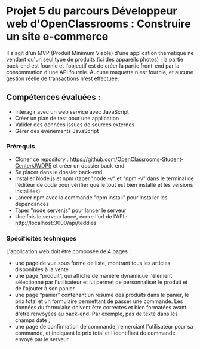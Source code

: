 # Projet 5 du parcours Développeur web d'OpenClassrooms : Construire un site e-commerce

Il s'agit d'un MVP (Produit Minimum Viable) d'une application thématique ne vendant qu'un seul type de produits (ici des appareils photos) ; la partie back-end est fournie et l'objectif est de créer la partie front-end par la consommation d'une API fournie. Aucune maquette n'est fournie, et aucune gestion réelle de transactions n'est effectuée.

## Compétences évaluées :
- Interagir avec un web service avec JavaScript
- Créer un plan de test pour une application
- Valider des données issues de sources externes
- Gérer des événements JavaScript

### Prérequis
- Cloner ce repository : https://github.com/OpenClassrooms-Student-Center/JWDP5 et créer un dossier back-end
- Se placer dans le dossier back-end 
- Installer Node.js et npm (taper "node -v" et "npm -v" dans le terminal de l'éditeur de code pour vérifier que le tout est bien installé et les versions installées)
- Lancer npm avec la commande "npm install" pour installer les dépendances
- Taper "node server.js" pour lancer le serveur
- Une fois le serveur lancé, écrire l'url de l'API : http://localhost:3000/api/teddies

### Spécificités techniques

L'application web doit être composée de 4 pages :
- une page de vue sous forme de liste, montrant tous les articles disponibles
à la vente
- une page “produit”, qui affiche de manière dynamique l'élément
sélectionné par l'utilisateur et lui permet de personnaliser le produit et de
l'ajouter à son panier
- une page “panier” contenant un résumé des produits dans le panier, le prix
total et un formulaire permettant de passer une commande. Les données
du formulaire doivent être correctes et bien formatées avant d'être
renvoyées au back-end. Par exemple, pas de texte dans les champs date ;
- une page de confirmation de commande, remerciant l'utilisateur pour sa
commande, et indiquant le prix total et l'identifiant de commande envoyé
par le serveur



